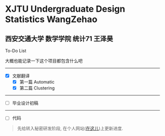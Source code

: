 # XJTU Undergraduate Design Statistics WangZehao

## 西安交通大学 数学学院 统计71 王泽昊

To-Do List

大概也能记录一下这个项目都包含什么吧

___

- [x] 文献翻译
    - [X] 第一篇 Automatic
    - [X] 第二篇 Clustering

___

- [ ] 毕业设计初稿

___

- [ ] 代码

> 先给转入秘密研发阶段, 在个人网站([在这儿](http://bachelor.zehaow.live))上更新进度. 
